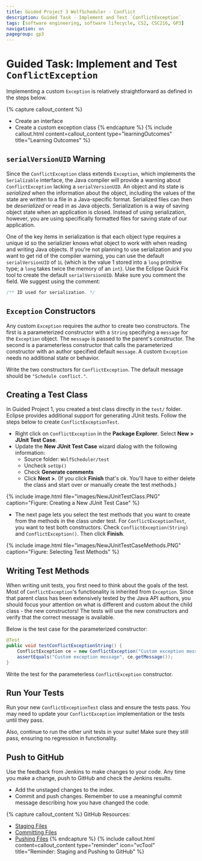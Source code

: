 ```yaml
---
title: Guided Project 3 WolfScheduler - Conflict
description: Guided Task - Implement and Test `ConflictException`
tags: [software engineering, software lifecycle, CS2, CSC216, GP3]
navigation: on
pagegroup: gp3
---
```


# Guided Task: Implement and Test `ConflictException` 
Implementing a custom `Exception` is relatively straightforward as defined in the steps below. 

{% capture callout_content %}
  * Create an interface
  * Create a custom exception class
{% endcapture %}
{% include callout.html content=callout_content type="learningOutcomes" title="Learning Outcomes" %}


## `serialVersionUID` Warning
Since  the `ConflictException` class extends `Exception`, which implements the `Serializable` interface, the Java compiler will provide a warning about `ConflictException` lacking a `serialVersionUID`.  An object and its state is *serialized* when the information about the object, including the values of the state are written to a file in a Java-specific format.  Serialized files can then be *deserialized* or read in as Java objects.  Serialization is a way of saving object state when an application is closed.  Instead of using serialization, however, you are using specifically formatted files for saving state of our application.  

One of the key items in serialization is that each object type requires a unique id so the serializier knows what object to work with when reading and writing Java objects.  If you're not planning to use serialization and you want to get rid of the compiler warning, you can use the default `serialVersionUID` of `1L` (which is the value 1 stored into a `long` primitive type; a `long` takes twice the memory of an `int`).  Use the Eclipse Quick Fix tool to create the default `serialVersionUID`.  Make sure you comment the field.  We suggest using the comment:

```java
/** ID used for serialization. */
```
    

## `Exception` Constructors
Any custom `Exception` requires the author to create two constructors.  The first is a parameterized constructor with a `String` specifying a `message` for the `Exception` object.  The `message` is passed to the parent's constructor.  The second is a parameterless constructor that calls the parameterized constructor with an author specified default `message`.  A custom `Exception` needs no additional state or behavior.

Write the two constructors for `ConflictException`.  The default message should be `"Schedule conflict."`.


## Creating a Test Class
In Guided Project 1, you created a test class directly in the `test/` folder.  Eclipse provides additional support for generating JUnit tests. Follow the steps below to create `ConflictExceptionTest`.

  * Right click on `ConflictException` in the **Package Explorer**.  Select **New > JUnit Test Case**.
  * Update the **New JUnit Test Case** wizard dialog with the following information:
     * Source folder: `WolfScheduler/test`
     * Uncheck `setUp()`
     * Check **Generate comments**
     * Click **Next >**.  (If you click **Finish** that's ok.  You'll have to either delete the class and start over or manually create the test methods.)
     
{% include image.html file="images/NewJUnitTestClass.PNG" caption="Figure: Creating a New JUnit Test Case" %} 
     
  * The next page lets you select the test methods that you want to create from the methods in the class under test.  For `ConflictExceptionTest`, you want to test both constructors.  Check `ConflictException(String)` and `ConflictException()`. Then click **Finish**.  
        
{% include image.html file="images/NewJUnitTestCaseMethods.PNG" caption="Figure: Selecting Test Methods" %} 



## Writing Test Methods
When writing unit tests, you first need to think about the goals of the test. Most of `ConflictException`'s functionality is inherited from `Exception`.  Since that parent class has been extensively tested by the Java API authors, you should focus your attention on what is different and custom about the child class - the new constructors!  The tests will use the new constructors and verify that the correct message is available.

Below is the test case for the parameterized constructor:


```java
@Test
public void testConflictExceptionString() {
    ConflictException ce = new ConflictException("Custom exception message");
    assertEquals("Custom exception message", ce.getMessage());
}
```

    
Write the test for the parameterless `ConflictException` constructor. 


## Run Your Tests
Run your new `ConflictExceptionTest` class and ensure the tests pass.  You may need to update your `ConflictException` implementation or the tests until they pass.

Also, continue to run the other unit tests in your suite!  Make sure they still pass, ensuring no regression in functionality.

## Push to GitHub
Use the feedback from Jenkins to make changes to your code.  Any time you make a change, push to GitHub and check the Jenkins results.

  * Add the unstaged changes to the index.
  * Commit and push changes.  Remember to use a meaningful commit message describing how you have changed the code.  

{% capture callout_content %}
GitHub Resources:

  * [Staging Files](../git-tutorial/git-staging)
  * [Committing Files](../git-tutorial/git-commit)
  * [Pushing Files](../git-tutorial/git-push)
{% endcapture %}
{% include callout.html content=callout_content type="reminder" icon="vcTool" title="Reminder: Staging and Pushing to GitHub" %}
